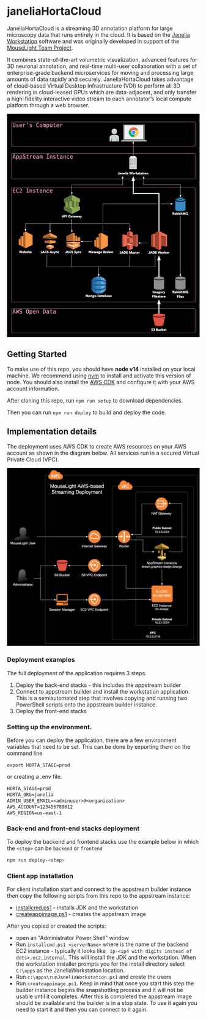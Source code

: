 # janeliaHortaCloud

JaneliaHortaCloud is a streaming 3D annotation platform for large microscopy data that runs entirely in the cloud. It is based on the [Janelia Workstation](https://github.com/JaneliaSciComp/workstation) software and was originally developed in support of the [MouseLight Team Project](https://www.janelia.org/project-team/mouselight). 

It combines state-of-the-art volumetric visualization, advanced features for 3D neuronal annotation, and real-time multi-user collaboration with a set of enterprise-grade backend microservices for moving and processing large amounts of data rapidly and securely. JaneliaHortaCloud takes advantage of cloud-based Virtual Desktop Infrastructure (VDI) to perform all 3D rendering in cloud-leased GPUs which are data-adjacent, and only transfer a high-fidelity interactive video stream to each annotator’s local compute platform through a web browser.

![System archtecture diagram](docs/images/system_architecture.png)

## Getting Started

To make use of this repo, you should have **node v14** installed on your local machine. We recommend using [nvm](https://github.com/nvm-sh/nvm) to install and activate this version of node. You should also install the [AWS CDK](https://aws.amazon.com/cdk/) and configure it with your AWS account information.

After cloning this repo, run `npm run setup` to download dependencies.

Then you can run `npm run deploy` to build and deploy the code.

## Implementation details

The deployment uses AWS CDK to create AWS resources on your AWS account as shown in the diagram below. All services run in a secured Virtual Private Cloud (VPC).

![Cloud archtecture diagram](docs/images/cloud_architecture.png)

### Deployment examples

The full deployment of the application requires 3 steps. 
1) Deploy the back-end stacks - this includes the appstream builder
2) Connect to appstream builder and install the workstation application. This is a semiautomated step that involves copying and running two PowerShell scripts onto the appstream builder instance.
3) Deploy the front-end stacks 


### Setting up the environment.
Before you can deploy the application, there are a few environment variables that need to be set.
This can be done by exporting them on the command line
```shell
export HORTA_STAGE=prod
```
or creating a .env file.
```
HORTA_STAGE=prod
HORTA_ORG=janelia
ADMIN_USER_EMAIL=<adminuser>@<organization>
AWS_ACCOUNT=123456789012
AWS_REGION=us-east-1
```
### Back-end and front-end stacks deployment
To deploy the backend and frontend stacks use the example below in which the `<step>` can be `backend` or `frontend`

```bash
npm run deploy-<step>
```

### Client app installation
For client installation start and connect to the appstream builder instance then copy the following scripts from this repo to the appstream instance:
- [installcmd.ps1](vpc_stack/src/asbuilder/installcmd.ps1) - installs JDK and the workstation
- [createappimage.ps1](vpc_stack/src/asbuilder/createappimage.ps1) - creates the appstream image

After you copied or created the scripts:
* open an "Administrator Power Shell" window
* Run `installcmd.ps1 <serverName>` where <serverName> is the name of the backend EC2 instance - typically it looks like ` ip-<ip4 with digits instead of dots>.ec2.internal`. This will install the JDK and the workstation. When the workstation installer prompts you for the install directory select `C:\apps` as the JaneliaWorkstation location.
* Run `c:\apps\runJaneliaWorkstation.ps1` and create the users
* Run `createappimage.ps1`. Keep in mind that once you start this step the builder instance begins the snapshotting process and it will not be usable until it completes. After this is completed the appstream image should be available and the builder is in a stop state. To use it again you need to start it and then you can connect to it again.
